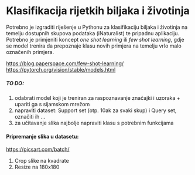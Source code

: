 # Klasifikacija rijetkih biljaka i životinja

Potrebno je izgraditi riješenje u Pythonu za klasifikaciju biljaka i životinja na temelju dostupnih skupova podataka (iNaturalist) te pripadnu aplikaciju. Potrebno je primjeniti koncept *one shot learning* ili *few shot learning*, gdje se model trenira da prepoznaje klasu novih primjera na temelju vrlo malo označenih primjera.

https://blog.paperspace.com/few-shot-learning/ \
https://pytorch.org/vision/stable/models.html

##### TO DO:
1. odabrati model koji je treniran za raspoznavanje značajki i uzoraka + upariti ga s sijamskom mrežom
2. napraviti dataset: Support set (otp. 10ak za svaki skup) i Query set, označiti ih ...
3. za učitavanje slika najbolje napraviti klasu s potrebnim funkcijama

#### Pripremanje slika u datasetu:
https://picsart.com/batch/
1. Crop slike na kvadrate
2. Resize na 180x180
